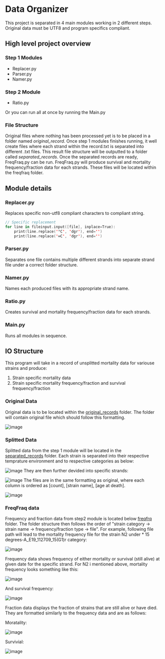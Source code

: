 # Data Organizer
This project is separated in 4 main modules working in 2 different steps. Original data must be UTF8 and program specifics compliant.

## High level project overview
### Step 1 Modules
- Replacer.py
- Parser.py
- Namer.py
### Step 2 Module
- Ratio.py

Or you can run all at once by running the Main.py

### File Structure
Original files where nothing has been processed yet is to be placed in a folder named *original_record*. Once step 1 modules finishes running, it well create files where each strand within the record.txt is separated into different .txt files. This result file structure will be outputted to a folder called *separated_records*. Once the separated records are ready, FreqFraq.py can be run. FreqFraq.py will produce survival and mortality frequency/fraction data for each strands. These files will be located within the freqfraq folder.
## Module details
### Replacer.py
Replaces specific non-utf8 compliant characters to compliant string.
```kotlin
// Specific replacement
for line in fileinput.input([file], inplace=True):
    print(line.replace('°C', 'dgr'), end='')
    print(line.replace('∞C', 'dgr'), end='')
```

### Parser.py
Separates one file contains multiple different strands into separate strand file under a correct folder structure.
### Namer.py
Names each produced files with its appropriate strand name.
### Ratio.py
Creates survival and mortality frequency/fraction data for each strands.
### Main.py
Runs all modules in sequence.

## IO Structure
This program will take in a record of unsplitted mortality data for variouse strains and produce:
1. Strain specific mortality data
2. Strain specific mortality frequency/fraction and survival frequency/fraction

### Original Data
Original data is to be located within the [original_records](https://gitlab.com/ya.atajan/BDLab-data-organizer/tree/master/original_records) folder. The folder will contain original file which should follow this formatting.

![image](images/original.PNG)

### Splitted Data
Splitted data from the step 1 module will be located in the [separated_records](https://gitlab.com/ya.atajan/BDLab-data-organizer/tree/master/separated_records) folder. Each strain is separated into their respective temprature environment and to respective categories as below:

![image](images/sep1.PNG)
They are then further devided into specific strands:

![image](images/sep2.PNG)
The files are in the same formatting as original, where each column is ordered as [count], [strain name], [age at  death].

![image](images/sep3.PNG)

### FreqFraq data
Frequency and fraction data from step2 module is located below [freqfrq](https://gitlab.com/ya.atajan/BDLab-data-organizer/tree/master/freqfrq) folder. The folder structure then follows the order of "strain category -> strain name -> frequency/fraction type -> file".
For example, following file path will lead to the mortality frequency file for the strain N2 under * 15 degrees-A\_E19\_112709_15(G1)r category:

![image](images/f1.PNG)

Frequency data shows frequency of either mortality or survival (still alive) at given date for the specific strand. For N2 i mentioned above, mortality frequency looks something like this:

![image](images/f2.PNG)

And survival frequency:

![image](images/f3.PNG)

Fraction data displays the fraction of strains that are still alive or have died. They are formatted similarly to the frequency data and are as follows:

Moratality:

![image](images/f4.PNG)

Survivial:

![image](images/f5.PNG)
